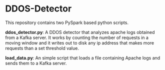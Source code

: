 # DDOS-Detector


This repository contains two PySpark based python scripts.

**__ddos_detector.py__**: A DDOS detector that analyzes apache logs obtained from a Kafka server. It works by counting the number of requests in a moving window and it writes out to disk any ip address that makes more requests than a set threshold value.

**__load_data.py__**: An simple script that loads a file containing Apache logs and sends them to a Kafka server.
